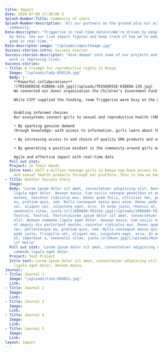 ```yaml
---
title: Impact
date: 2020-07-09 17:30:00 Z
Splash-Number-Title: Community of users
Splash-Number-description: 'All our partners on the ground plus our active membership
  community. '
Data-descriptor: "Triggerise in real-time data\n\nWe’re driven by people and fuelled
  by data. See our live impact figures and keep track of how we’re making change for
  good in real-time. "
Data-descriptor-image: "/uploads/impactImage.jpg"
Success-stories-intro: Success stories
Success-stories-descriptor: 'Dive deeper into some of our projects and see how our
  work is improving lives. '
Success-stories:
- Title: A triumph for reproductive rights in Kenya
  Image: "/uploads/lady-050119.jpg"
  Body: |-
    **Powerful collaborations**
    ![TRIGGERISE-KIBERA-139.jpg](/uploads/TRIGGERISE-KIBERA-139.jpg)
    We connected our donor organisation the C​hi​ldren’s Investment Fund Foundation (CIFF), Kenyian social mobilisers Shujaaz Inc and Marie Stopes Kenya (MSK) to build 145 ecosystems across the country. These ecosystems are made of pharmacies, retailers, on-the-ground mobilisers and clinics, jointly aiming to improve the sexual and reproductive health and prevent unwanted pregnancies for 15-19 year old girls.

    While CIFF supplied the funding, team Triggerise were busy on the ground and Shujaaz Inc launched a campaign to drive self-enrolment. In the meantime, MSK was instrumental in ensuring the quality of our supply of products and services to all the local ecosystems. We’re team players at heart and our far-reaching impact is made possible through co-creation.


    Enabling informed choices
    Our ecosystems connect girls to sexual and reproductive health (SRH) services in three ways:

    • By sparking genuine demand
    through knowledge: with access to information, girls learn about the possibilities of taking control of their SRH.

    • By increasing access to and choice of quality SRH products and services.

    • By generating a positive mindset in the community around girls making informed choices about their SRH.

    Agile and effective impact with real-time data
  Pull out stat: 
  Project: In Their Hands
  Intro text: Half a million teenage girls in Kenya now have access to contraceptives
    and sexual health products through our platform. This is how we made it happen.
- Title: Another Success Story
  Image: 
  Body: "Lorem ipsum dolor sit amet, consectetuer adipiscing elit. Aenean commodo
    ligula eget dolor. Aenean massa. Cum sociis natoque penatibus et magnis dis parturient
    montes, nascetur ridiculus mus. Donec quam felis, ultricies nec, pellentesque
    eu, pretium quis, sem. Nulla consequat massa quis enim. Donec pede justo, fringilla
    vel, aliquet nec, vulputate eget, arcu. In enim justo, rhoncus ut, imperdiet a,
    venenatis vitae, justo.\n![1088809-f63314.jpg](/uploads/1088809-f63314.jpg)\n1.
    Text\n1. Text\n1. Text\n\nLorem ipsum dolor sit amet, consectetuer adipiscing
    elit. Aenean commodo ligula eget dolor. Aenean massa. Cum sociis natoque penatibus
    et magnis dis parturient montes, nascetur ridiculus mus. Donec quam felis, ultricies
    nec, pellentesque eu, pretium quis, sem. Nulla consequat massa quis enim. Donec
    pede justo, fringilla vel, aliquet nec, vulputate eget, arcu. In enim justo, rhoncus
    ut, imperdiet a, venenatis vitae, justo.\n![Nuno.jpg](/uploads/Nuno.jpg)\n* Hello
    \n* Hello"
  Pull out stat: 'Lorem ipsum dolor sit amet, consectetuer adipiscing elit. Aenean
    commodo ligula eget dolor. '
  Project: Text Project
  Intro text: Lorem ipsum dolor sit amet, consectetuer adipiscing elit. Aenean commodo
    ligula eget dolor. Aenean massa.
Journal:
- Title: Journal 1
  Image: "/uploads/tiko-994821.jpg"
  Link: 
- Title: Journal 2
  Image: 
  Link: 
- Title: Journal 3
  Image: 
  Link: 
- Title: Journal 4
  Image: 
  Link: 
- Title: Journal 5
  Image: 
  Link: 
layout: impact
---
```


